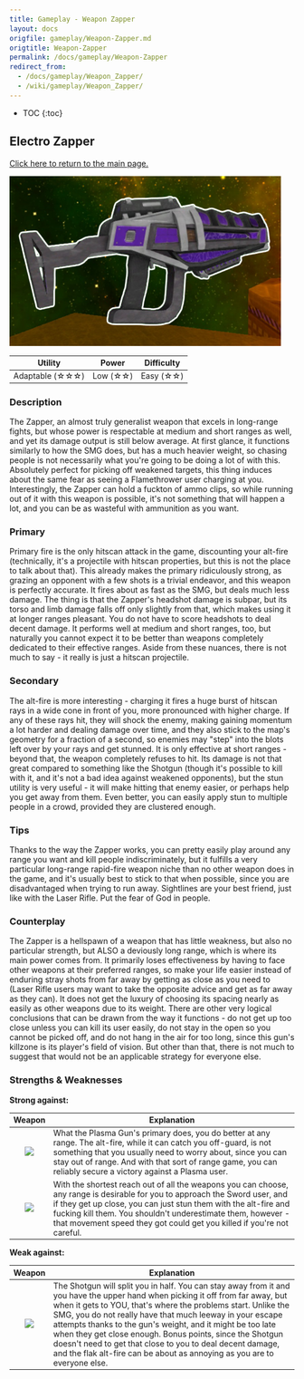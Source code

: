 ```yaml
---
title: Gameplay - Weapon Zapper
layout: docs
origfile: gameplay/Weapon-Zapper.md
origtitle: Weapon-Zapper
permalink: /docs/gameplay/Weapon-Zapper
redirect_from:
  - /docs/gameplay/Weapon_Zapper/
  - /wiki/gameplay/Weapon_Zapper/
---
```

* TOC
{:toc}
## Electro Zapper

[Click here to return to the main page.](Weapons-Guide)

<img src="../images/weapons/weaponsguide/zapper.png" height="300px"/>

| Utility | Power | Difficulty |
|------------------|------------|------------|
| Adaptable (☆☆☆) | Low (☆☆) | Easy (☆☆) |

### Description

The Zapper, an almost truly generalist weapon that excels in long-range fights, but whose power is respectable at medium and short ranges as well, and yet its damage output is still below average. At first glance, it functions similarly to how the SMG does, but has a much heavier weight, so chasing people is not necessarily what you're going to be doing a lot of with this. Absolutely perfect for picking off weakened targets, this thing induces about the same fear as seeing a Flamethrower user charging at you. Interestingly, the Zapper can hold a fuckton of ammo clips, so while running out of it with this weapon is possible, it's not something that will happen a lot, and you can be as wasteful with ammunition as you want.

### Primary

Primary fire is the only hitscan attack in the game, discounting your alt-fire (technically, it's a projectile with hitscan properties, but this is not the place to talk about that). This already makes the primary ridiculously strong, as grazing an opponent with a few shots is a trivial endeavor, and this weapon is perfectly accurate. It fires about as fast as the SMG, but deals much less damage. The thing is that the Zapper's headshot damage is subpar, but its torso and limb damage falls off only slightly from that, which makes using it at longer ranges pleasant. You do not have to score headshots to deal decent damage. It performs well at medium and short ranges, too, but naturally you cannot expect it to be better than weapons completely dedicated to their effective ranges. Aside from these nuances, there is not much to say - it really is just a hitscan projectile.

### Secondary

The alt-fire is more interesting - charging it fires a huge burst of hitscan rays in a wide cone in front of you, more pronounced with higher charge. If any of these rays hit, they will shock the enemy, making gaining momentum a lot harder and dealing damage over time, and they also stick to the map's geometry for a fraction of a second, so enemies may "step" into the blots left over by your rays and get stunned. It is only effective at short ranges - beyond that, the weapon completely refuses to hit. Its damage is not that great compared to something like the Shotgun (though it's possible to kill with it, and it's not a bad idea against weakened opponents), but the stun utility is very useful - it will make hitting that enemy easier, or perhaps help you get away from them. Even better, you can easily apply stun to multiple people in a crowd, provided they are clustered enough.

### Tips

Thanks to the way the Zapper works, you can pretty easily play around any range you want and kill people indiscriminately, but it fulfills a very particular long-range rapid-fire weapon niche than no other weapon does in the game, and it's usually best to stick to that when possible, since you are disadvantaged when trying to run away. Sightlines are your best friend, just like with the Laser Rifle. Put the fear of God in people.

### Counterplay

The Zapper is a hellspawn of a weapon that has little weakness, but also no particular strength, but ALSO a deviously long range, which is where its main power comes from. It primarily loses effectiveness by having to face other weapons at their preferred ranges, so make your life easier instead of enduring stray shots from far away by getting as close as you need to (Laser Rifle users may want to take the opposite advice and get as far away as they can). It does not get the luxury of choosing its spacing nearly as easily as other weapons due to its weight. There are other very logical conclusions that can be drawn from the way it functions - do not get up too close unless you can kill its user easily, do not stay in the open so you cannot be picked off, and do not hang in the air for too long, since this gun's killzone is its player's field of vision. But other than that, there is not much to suggest that would not be an applicable strategy for everyone else.

### Strengths & Weaknesses

**Strong against:**

| Weapon | Explanation |
| :----: | ----------- |
| <img src="../images/weapons/plasma.png" width="64px"/> | What the Plasma Gun's primary does, you do better at any range. The alt-fire, while it can catch you off-guard, is not something that you usually need to worry about, since you can stay out of range. And with that sort of range game, you can reliably secure a victory against a Plasma user. |
| <img src="../images/weapons/sword.png" width="64px"/> | With the shortest reach out of all the weapons you can choose, any range is desirable for you to approach the Sword user, and if they get up close, you can just stun them with the alt-fire and fucking kill them. You shouldn't underestimate them, however - that movement speed they got could get you killed if you're not careful. |

**Weak against:**

| Weapon | Explanation |
| :----: | ----------- |
| <img src="../images/weapons/shotgun.png" width="64px"/> | The Shotgun will split you in half. You can stay away from it and you have the upper hand when picking it off from far away, but when it gets to YOU, that's where the problems start. Unlike the SMG, you do not really have that much leeway in your escape attempts thanks to the gun's weight, and it might be too late when they get close enough. Bonus points, since the Shotgun doesn't need to get that close to you to deal decent damage, and the flak alt-fire can be about as annoying as you are to everyone else. |
